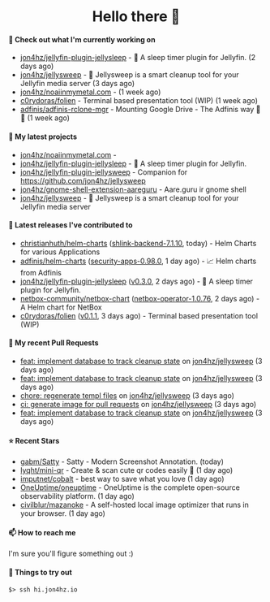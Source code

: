 <h1 align=center>Hello there 👋</h1>

#### 👷 Check out what I'm currently working on

- [jon4hz/jellyfin-plugin-jellysleep](https://github.com/jon4hz/jellyfin-plugin-jellysleep) - 🌙 A sleep timer plugin for Jellyfin. (2 days ago)
- [jon4hz/jellysweep](https://github.com/jon4hz/jellysweep) - 🧹 Jellysweep is a smart cleanup tool for your Jellyfin media server (3 days ago)
- [jon4hz/noaiinmymetal.com](https://github.com/jon4hz/noaiinmymetal.com) -  (1 week ago)
- [c0rydoras/folien](https://github.com/c0rydoras/folien) - Terminal based presentation tool (WIP) (1 week ago)
- [adfinis/adfinis-rclone-mgr](https://github.com/adfinis/adfinis-rclone-mgr) - Mounting Google Drive - The Adfinis way 🧙✨ (1 week ago)

#### 🌱 My latest projects

- [jon4hz/noaiinmymetal.com](https://github.com/jon4hz/noaiinmymetal.com) - 
- [jon4hz/jellyfin-plugin-jellysleep](https://github.com/jon4hz/jellyfin-plugin-jellysleep) - 🌙 A sleep timer plugin for Jellyfin.
- [jon4hz/jellyfin-plugin-jellysweep](https://github.com/jon4hz/jellyfin-plugin-jellysweep) - Companion for https://github.com/jon4hz/jellysweep
- [jon4hz/gnome-shell-extension-aareguru](https://github.com/jon4hz/gnome-shell-extension-aareguru) - Aare.guru ir gnome shell
- [jon4hz/jellysweep](https://github.com/jon4hz/jellysweep) - 🧹 Jellysweep is a smart cleanup tool for your Jellyfin media server

#### 🔭 Latest releases I've contributed to

- [christianhuth/helm-charts](https://github.com/christianhuth/helm-charts) ([shlink-backend-7.1.10](https://github.com/christianhuth/helm-charts/releases/tag/shlink-backend-7.1.10), today) - Helm Charts for various Applications
- [adfinis/helm-charts](https://github.com/adfinis/helm-charts) ([security-apps-0.98.0](https://github.com/adfinis/helm-charts/releases/tag/security-apps-0.98.0), 1 day ago) - 📈 Helm charts from Adfinis
- [jon4hz/jellyfin-plugin-jellysleep](https://github.com/jon4hz/jellyfin-plugin-jellysleep) ([v0.3.0](https://github.com/jon4hz/jellyfin-plugin-jellysleep/releases/tag/v0.3.0), 2 days ago) - 🌙 A sleep timer plugin for Jellyfin.
- [netbox-community/netbox-chart](https://github.com/netbox-community/netbox-chart) ([netbox-operator-1.0.76](https://github.com/netbox-community/netbox-chart/releases/tag/netbox-operator-1.0.76), 2 days ago) - A Helm chart for NetBox
- [c0rydoras/folien](https://github.com/c0rydoras/folien) ([v0.1.1](https://github.com/c0rydoras/folien/releases/tag/v0.1.1), 3 days ago) - Terminal based presentation tool (WIP)

#### 🔨 My recent Pull Requests

- [feat: implement database to track cleanup state](https://github.com/jon4hz/jellysweep/pull/70) on [jon4hz/jellysweep](https://github.com/jon4hz/jellysweep) (3 days ago)
- [feat: implement database to track cleanup state](https://github.com/jon4hz/jellysweep/pull/69) on [jon4hz/jellysweep](https://github.com/jon4hz/jellysweep) (3 days ago)
- [chore: regenerate templ files](https://github.com/jon4hz/jellysweep/pull/68) on [jon4hz/jellysweep](https://github.com/jon4hz/jellysweep) (3 days ago)
- [ci: generate image for pull requests](https://github.com/jon4hz/jellysweep/pull/67) on [jon4hz/jellysweep](https://github.com/jon4hz/jellysweep) (3 days ago)
- [feat: implement database to track cleanup state](https://github.com/jon4hz/jellysweep/pull/66) on [jon4hz/jellysweep](https://github.com/jon4hz/jellysweep) (3 days ago)

#### ⭐ Recent Stars

- [gabm/Satty](https://github.com/gabm/Satty) - Satty - Modern Screenshot Annotation. (today)
- [lyqht/mini-qr](https://github.com/lyqht/mini-qr) - Create &amp; scan cute qr codes easily 👾 (1 day ago)
- [imputnet/cobalt](https://github.com/imputnet/cobalt) - best way to save what you love (1 day ago)
- [OneUptime/oneuptime](https://github.com/OneUptime/oneuptime) - OneUptime is the complete open-source observability platform. (1 day ago)
- [civilblur/mazanoke](https://github.com/civilblur/mazanoke) - A self-hosted local image optimizer that runs in your browser. (1 day ago)

#### 📫 How to reach me
I'm sure you'll figure something out :)

#### 👀 Things to try out
```
$> ssh hi.jon4hz.io
```